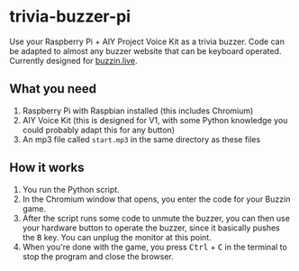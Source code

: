 # trivia-buzzer-pi
Use your Raspberry Pi + AIY Project Voice Kit as a trivia buzzer. Code can be adapted to almost any buzzer website that can be keyboard operated. Currently designed for [buzzin.live](https://buzzin.live).
## What you need
1. Raspberry Pi with Raspbian installed (this includes Chromium)
2. AIY Voice Kit (this is designed for V1, with some Python knowledge you could probably adapt this for any button)
3. An mp3 file called `start.mp3` in the same directory as these files
## How it works
1. You run the Python script.
2. In the Chromium window that opens, you enter the code for your Buzzin game.
3. After the script runs some code to unmute the buzzer, you can then use your hardware button to operate the buzzer, since it basically pushes the <kbd>B</kbd> key. You can unplug the monitor at this point.
4. When you're done with the game, you press <kbd>Ctrl</kbd> + <kbd>C</kbd> in the terminal to stop the program and close the browser.
